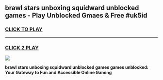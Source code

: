 
## brawl stars unboxing squidward unblocked games - Play Unblocked Gmaes & Free #uk5id
<h3>
<a href="https://news.freeplayer.one?title=brawl_stars_unboxing_squidward_unblocked_games&ref=26F">CLICK TO PLAY</a></h3>
<hr>

<h3>
<a href="https://news.freeplayer.one?title=brawl_stars_unboxing_squidward_unblocked_games&ref=26F">CLICK 2 PLAY</a>
  
</h3>

<a href="https://news.freeplayer.one?title=brawl_stars_unboxing_squidward_unblocked_games&ref=26F/"><img src="https://clearcache.store/games.png"></a>


**brawl stars unboxing squidward unblocked games games unblocked: Your Gateway to Fun and Accessible Online Gaming**

